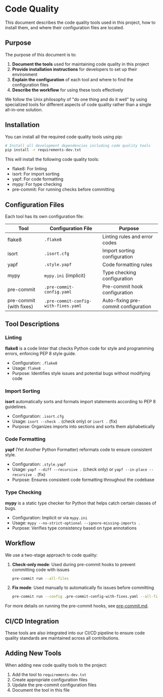 # Code Quality

This document describes the code quality tools used in this project, how to
install them, and where their configuration files are located.

## Purpose

The purpose of this document is to:

1. **Document the tools** used for maintaining code quality in this project
2. **Provide installation instructions** for developers to set up their environment
3. **Explain the configuration** of each tool and where to find the configuration files
4. **Describe the workflow** for using these tools effectively

We follow the Unix philosophy of "do one thing and do it well" by using
specialized tools for different aspects of code quality rather than a single
all-in-one solution.

## Installation

You can install all the required code quality tools using pip:

```bash
# Install all development dependencies including code quality tools
pip install -r requirements-dev.txt
```

This will install the following code quality tools:
- flake8: For linting
- isort: For import sorting
- yapf: For code formatting
- mypy: For type checking
- pre-commit: For running checks before committing

## Configuration Files

Each tool has its own configuration file:

| Tool | Configuration File | Purpose |
|------|-------------------|---------|
| flake8 | `.flake8` | Linting rules and error codes |
| isort | `.isort.cfg` | Import sorting configuration |
| yapf | `.style.yapf` | Code formatting rules |
| mypy | `mypy.ini` (implicit) | Type checking configuration |
| pre-commit | `.pre-commit-config.yaml` | Pre-commit hook configuration |
| pre-commit (with fixes) | `.pre-commit-config-with-fixes.yaml` | Auto-fixing pre-commit configuration |

## Tool Descriptions

### Linting

**flake8** is a code linter that checks Python code for style and programming
errors, enforcing PEP 8 style guide.

- Configuration: `.flake8`
- Usage: `flake8 .`
- Purpose: Identifies style issues and potential bugs without modifying code

### Import Sorting

**isort** automatically sorts and formats import statements according to PEP
8 guidelines.

- Configuration: `.isort.cfg`
- Usage: `isort --check .` (check only) or `isort .` (fix)
- Purpose: Organizes imports into sections and sorts them alphabetically

### Code Formatting

**yapf** (Yet Another Python Formatter) reformats code to ensure consistent
style.

- Configuration: `.style.yapf`
- Usage: `yapf --diff --recursive .` (check only) or `yapf --in-place --recursive .` (fix)
- Purpose: Ensures consistent code formatting throughout the codebase

### Type Checking

**mypy** is a static type checker for Python that helps catch certain classes
of bugs.

- Configuration: Implicit or via `mypy.ini`
- Usage: `mypy --no-strict-optional --ignore-missing-imports .`
- Purpose: Verifies type consistency based on type annotations

## Workflow

We use a two-stage approach to code quality:

1. **Check-only mode**: Used during pre-commit hooks to prevent committing code with issues
   ```bash
   pre-commit run --all-files
   ```

2. **Fix mode**: Used manually to automatically fix issues before committing
   ```bash
   pre-commit run --config .pre-commit-config-with-fixes.yaml --all-files
   ```

For more details on running the pre-commit hooks, see
[pre-commit.md](../pre-commit.md).

## CI/CD Integration

These tools are also integrated into our CI/CD pipeline to ensure code quality
standards are maintained across all contributions.

## Adding New Tools

When adding new code quality tools to the project:

1. Add the tool to `requirements-dev.txt`
2. Create appropriate configuration files
3. Update the pre-commit configuration files
4. Document the tool in this file
